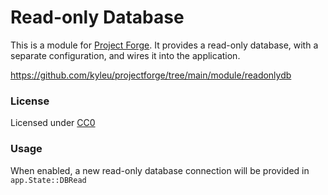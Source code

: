 # Read-only Database

This is a module for [Project Forge](https://projectforge.dev). It provides a read-only database, with a separate configuration, and wires it into the application.

https://github.com/kyleu/projectforge/tree/main/module/readonlydb

### License

Licensed under [CC0](https://creativecommons.org/publicdomain/zero/1.0)

### Usage

When enabled, a new read-only database connection will be provided in `app.State::DBRead`
